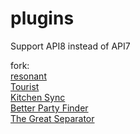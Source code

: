 # plugins
Support API8 instead of API7

fork:  
[resonant](https://github.com/aulus-asina/resonant)  
[Tourist](https://git.anna.lgbt/ascclemens/Tourist.git)  
[Kitchen Sync](https://github.com/MidoriKami/)  
[Better Party Finder](https://git.anna.lgbt/ascclemens/BetterPartyFinder)  
[The Great Separator](https://git.anna.lgbt/ascclemens/TheGreatSeparator)
